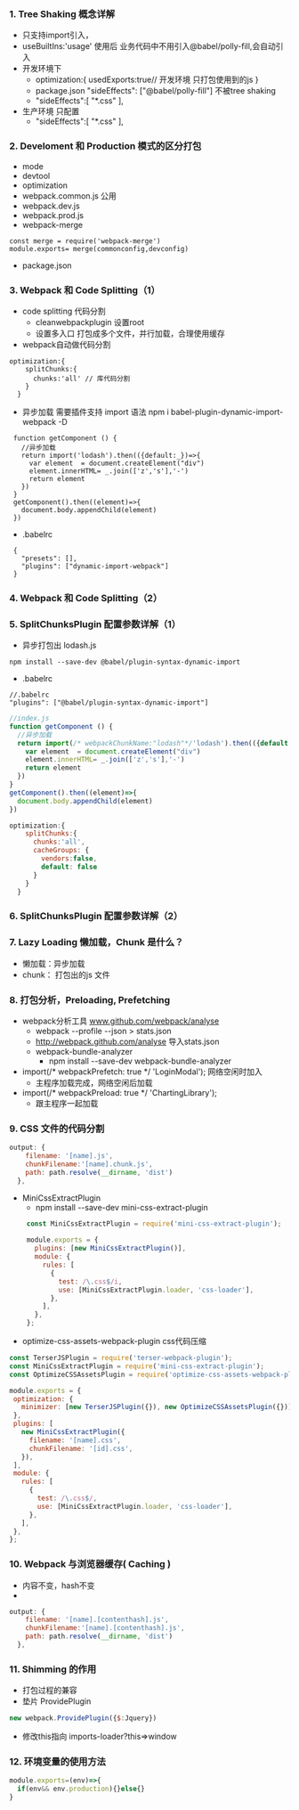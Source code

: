 ### 1. Tree Shaking 概念详解
- 只支持import引入， 
- useBuiltIns:'usage'  使用后 业务代码中不用引入@babel/polly-fill,会自动引入
- 开发环境下
   - optimization:{
         usedExports:true// 开发环境 只打包使用到的js
       }
   - package.json "sideEffects": ["@babel/polly-fill"] 不被tree shaking
   - "sideEffects":[
         "*.css"
       ],
 - 生产环境 只配置
    - "sideEffects":[
          "*.css"
        ],      
### 2. Develoment 和 Production 模式的区分打包
- mode
- devtool
- optimization
- webpack.common.js 公用
- webpack.dev.js
- webpack.prod.js
- webpack-merge
```
const merge = require('webpack-merge')
module.exports= merge(commonconfig,devconfig)
```
- package.json 
### 3. Webpack 和 Code Splitting（1）
- code splitting 代码分割
   - cleanwebpackplugin 设置root
   - 设置多入口 打包成多个文件，并行加载，合理使用缓存
- webpack自动做代码分割   
```script
optimization:{
    splitChunks:{
      chunks:'all' // 库代码分割
    }
  }
```
   - 异步加载 需要插件支持 import 语法 npm i babel-plugin-dynamic-import-webpack -D
   ```
    function getComponent () {
      //异步加载
      return import('lodash').then(({default:_})=>{
        var element  = document.createElement("div")
        element.innerHTML= _.join(['z','s'],'-')
        return element
      })
    }
    getComponent().then((element)=>{
      document.body.appendChild(element)
    })
   ```
   - .babelrc
   ```script
    {
      "presets": [],
      "plugins": ["dynamic-import-webpack"]
    }
  ```
### 4. Webpack 和 Code Splitting（2）
### 5. SplitChunksPlugin 配置参数详解（1）
- 异步打包出 lodash.js
```shell script
npm install --save-dev @babel/plugin-syntax-dynamic-import
```
- .babelrc
```script
//.babelrc
"plugins": ["@babel/plugin-syntax-dynamic-import"]
```
```javascript
//index.js
function getComponent () {
  //异步加载
  return import(/* webpackChunkName:"lodash"*/'lodash').then(({default:_})=>{
    var element  = document.createElement("div")
    element.innerHTML= _.join(['z','s'],'-')
    return element
  })
}
getComponent().then((element)=>{
  document.body.appendChild(element)
})
```
```javascript
optimization:{
    splitChunks:{
      chunks:'all',
      cacheGroups: {
        vendors:false,
        default: false
      }
    }
  }
```
### 6. SplitChunksPlugin 配置参数详解（2）
### 7. Lazy Loading 懒加载，Chunk 是什么？
- 懒加载：异步加载
- chunk： 打包出的js 文件
### 8. 打包分析，Preloading, Prefetching
- webpack分析工具 www.github.com/webpack/analyse
   - webpack --profile --json > stats.json
   - http://webpack.github.com/analyse 导入stats.json
   - webpack-bundle-analyzer
      - npm install --save-dev webpack-bundle-analyzer
- import(/* webpackPrefetch: true */ 'LoginModal');  网络空闲时加入
   - 主程序加载完成，网络空闲后加载
- import(/* webpackPreload: true */ 'ChartingLibrary');
   - 跟主程序一起加载
### 9. CSS 文件的代码分割
```javascript
output: {
    filename: '[name].js',
    chunkFilename:'[name].chunk.js',
    path: path.resolve(__dirname, 'dist')
  },
```
- MiniCssExtractPlugin
   - npm install --save-dev mini-css-extract-plugin
   ```javascript
    const MiniCssExtractPlugin = require('mini-css-extract-plugin');
    
    module.exports = {
      plugins: [new MiniCssExtractPlugin()],
      module: {
        rules: [
          {
            test: /\.css$/i,
            use: [MiniCssExtractPlugin.loader, 'css-loader'],
          },
        ],
      },
    };
    ```
 -  optimize-css-assets-webpack-plugin css代码压缩
 ```javascript
const TerserJSPlugin = require('terser-webpack-plugin');
const MiniCssExtractPlugin = require('mini-css-extract-plugin');
const OptimizeCSSAssetsPlugin = require('optimize-css-assets-webpack-plugin');

module.exports = {
  optimization: {
    minimizer: [new TerserJSPlugin({}), new OptimizeCSSAssetsPlugin({})],
  },
  plugins: [
    new MiniCssExtractPlugin({
      filename: '[name].css',
      chunkFilename: '[id].css',
    }),
  ],
  module: {
    rules: [
      {
        test: /\.css$/,
        use: [MiniCssExtractPlugin.loader, 'css-loader'],
      },
    ],
  },
};
```
### 10. Webpack 与浏览器缓存( Caching )
- 内容不变，hash不变
- 
```javascript
output: {
    filename: '[name].[contenthash].js',
    chunkFilename:'[name].[contenthash].js',
    path: path.resolve(__dirname, 'dist')
  },
```
### 11. Shimming 的作用
- 打包过程的兼容
- 垫片 ProvidePlugin
```javascript
new webpack.ProvidePlugin({$:Jquery})
```
- 修改this指向  imports-loader?this=>window
### 12. 环境变量的使用方法
```javascript
module.exports=(env)=>{
  if(env&& env.production){}else{}
}
```



